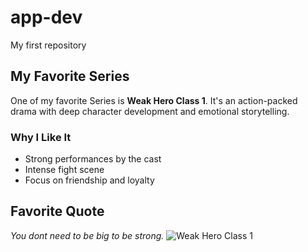 # app-dev
 My first repository
## My Favorite Series
One of my favorite Series is **Weak Hero Class 1**.
It's an action-packed drama with deep character development and emotional storytelling.
### Why I Like It
- Strong performances by the cast
- Intense fight scene
- Focus on friendship and loyalty
## Favorite Quote
*You dont need to be big to be strong.*
![Weak Hero Class 1]( https://i.mydramalist.com/pq2lr_4f.jpg)
